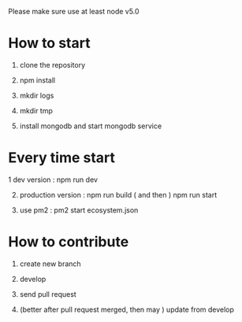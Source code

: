 
Please make sure use at least node v5.0

# How to start

1. clone the repository

2. npm install

3. mkdir logs

4. mkdir tmp

5. install mongodb and start mongodb service

# Every time start 

1 dev version : npm run dev

2. production version : npm run build ( and then ) npm run start

3. use pm2 : pm2 start ecosystem.json

# How to contribute

1. create new branch

2. develop 

3. send pull request

4. (better after pull request merged, then may ) update from develop

